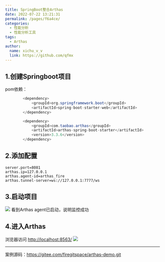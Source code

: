 ```yaml
---
title: SpringBoot整合Arthas
date: 2022-07-22 13:21:31
permalink: /pages/f6a4ce/
categories: 
  - 性能分析
  - 性能分析工具
tags: 
  - Arthas
author: 
  name: xichu_v_v
  link: https://github.com/qfmx
---
```


## 1.创建Springboot项目
pom依赖：
```java
        <dependency>
            <groupId>org.springframework.boot</groupId>
            <artifactId>spring-boot-starter-web</artifactId>
        </dependency>

        <dependency>
            <groupId>com.taobao.arthas</groupId>
            <artifactId>arthas-spring-boot-starter</artifactId>
            <version>3.3.6</version>
        </dependency>
```

## 2.添加配置
```properties
server.port=8081
arthas.ip=127.0.0.1
arthas.agent-id=arthas_fire
arthas.tunnel-server=ws://127.0.0.1:7777/ws
```

## 3.启动项目
![](
https://fire-repository.oss-cn-beijing.aliyuncs.com/arthas/application.png)
看到Arthas agent已启动，说明监控成功

## 4.进入Arthas
浏览器访问 <http://localhost:8563/>
![](
https://fire-repository.oss-cn-beijing.aliyuncs.com/arthas/web2.png)

---
案例源码：<https://gitee.com/firegitspace/arthas-demo.git>

